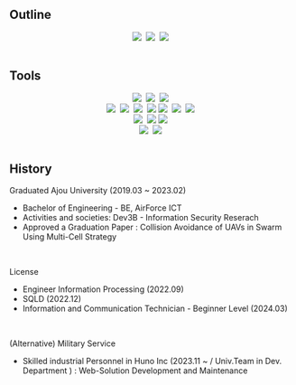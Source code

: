 ## Outline

<div align="center">
  <a href="https://www.linkedin.com/in/seonhong-cho-0a6520270/"><img src="https://img.shields.io/badge/LinkedIn-0A66C2?style=flat&logo=LinkedIn&logoColor=white"></a>&nbsp
  <a href="https://www.instagram.com/seondal_c/"><img src="https://img.shields.io/badge/Instagram-E4405F?style=flat&logo=Instagram&logoColor=white"></a>&nbsp
  <a href="mailto:wh5458@gmail.com"><img src="https://img.shields.io/badge/Gmail-EA4335?style=flat&logo=Gmail&logoColor=white"></a>&nbsp
</div>

<br />

## Tools
<div align="center">
  <img src="https://img.shields.io/badge/-C%23-000000?logo=Csharp&style=flat"/>&nbsp;
      <img src="https://img.shields.io/badge/Java-007396?style=round-square"/>&nbsp;
  <img src="https://img.shields.io/badge/C-A8B9CC?style=round-square&logo=C&logoColor=white"/>&nbsp;
  <br/>
  <img src="https://img.shields.io/badge/-ASP.NET%20-fff?style=flat&logo=.net&logoColor=blue"/>&nbsp;
  <img src="https://img.shields.io/badge/HTML-E34F26?style=round-square&logo=HTML5&logoColor=white"/>&nbsp;
  <img src="https://img.shields.io/badge/JavaScript-F7DF1E?style=round-square&logo=JavaScript&logoColor=white"/>&nbsp;
  <img src="https://img.shields.io/badge/jQuery-0769AD?style=round-square&amp;logo=jQuery&amp;logoColor=white">
  <img src="https://img.shields.io/badge/CSS-1572B6?style=round-square&logo=CSS3&logoColor=white"/>&nbsp;
  <img src="https://img.shields.io/badge/-Bootstrap-fff?style=flat&logo=bootstrap&logoColor=563D7C"/>&nbsp;
  <img src="https://img.shields.io/badge/React-282C34?style=flat&logo=React&logoColor=61DAFB">&nbsp;
  <br/>
  <img src="https://img.shields.io/badge/ORACLE-F80000?style=round-square&logo=oracle&logoColor=white"/>&nbsp;
  <img src="https://img.shields.io/badge/Mssql-CC2927?style=round-square&logo=microsoftsqlserver&logoColor=white"/>
  <img src="https://img.shields.io/badge/PostgreSQL-4169E1?style=round-square&logo=PostgreSQL&logoColor=white"/>&nbsp;
  <br/>
  <img src="https://img.shields.io/badge/-Git-fff?style=flat&logo=git"/>&nbsp;
  <img src="https://img.shields.io/badge/jenkins-D24939?style=plastic&logo=jenkins&logoColor=black"/>&nbsp;
</div>

<br />

## History

Graduated Ajou University (2019.03 ~ 2023.02)

- Bachelor of Engineering - BE, AirForce ICT
- Activities and societies: Dev3B - Information Security Reserach
- Approved a Graduation Paper : Collision Avoidance of UAVs in Swarm Using Multi-Cell Strategy

<br />

License

- Engineer Information Processing (2022.09)
- SQLD (2022.12)
- Information and Communication Technician - Beginner Level (2024.03)

<br />

(Alternative) Military Service

- Skilled industrial Personnel in Huno Inc (2023.11 ~ / Univ.Team in Dev. Department ) : Web-Solution Development and Maintenance
